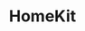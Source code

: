 ---
title: HomeKit
crosslinks:
- Hue
- homeautomation
- autotldr
- xkcd
- huelights
- oznu
- lifx
- AmateurRoomPorn
- homeassistant
- google
- Frugal
- smarthome
- NoStupidQuestions
- marcoraddatz
---